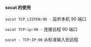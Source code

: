 #### socat 的使用

`socat TCP_LISTEN:90 -` 监听本机 90 端口

`socat TCP:ip:90 -` 连接远程 90 端口

`socat - TCP:IP:90` 从标准输入到远程

